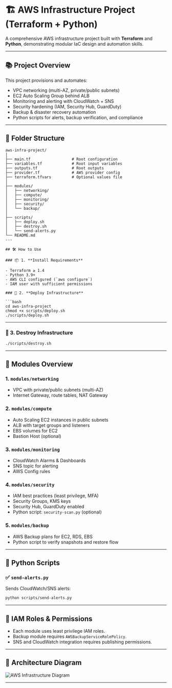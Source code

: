 # 🏗️ AWS Infrastructure Project (Terraform + Python)

A comprehensive AWS infrastructure project built with **Terraform** and **Python**, demonstrating modular IaC design and automation skills.

>

---

## 📚 Project Overview

This project provisions and automates:

- VPC networking (multi-AZ, private/public subnets)
- EC2 Auto Scaling Group behind ALB
- Monitoring and alerting with CloudWatch + SNS
- Security hardening (IAM, Security Hub, GuardDuty)
- Backup & disaster recovery automation
- Python scripts for alerts, backup verification, and compliance

---

## 📁 Folder Structure

```
aws-infra-project/
│
├── main.tf                  # Root configuration
├── variables.tf             # Root input variables
├── outputs.tf               # Root outputs
├── provider.tf              # AWS provider config
├── terraform.tfvars         # Optional values file
│
├── modules/
│   ├── networking/
│   ├── compute/
│   ├── monitoring/
│   ├── security/
│   └── backup/
│
├── scripts/
│   ├── deploy.sh
│   ├── destroy.sh
│   └── send-alerts.py
└── README.md
---

## 🛠️ How to Use

### 📦 1. **Install Requirements**

- Terraform ≥ 1.4
- Python 3.9+
- AWS CLI configured (`aws configure`)
- IAM user with sufficient permissions

### 🧱 2. **Deploy Infrastructure**

```bash
cd aws-infra-project
chmod +x scripts/deploy.sh
./scripts/deploy.sh
```

---

### 🧨 3. **Destroy Infrastructure**

```bash
./scripts/destroy.sh
```

---

## 🔧 Modules Overview

### 1. `modules/networking`
- VPC with private/public subnets (multi-AZ)
- Internet Gateway, route tables, NAT Gateway

### 2. `modules/compute`
- Auto Scaling EC2 instances in public subnets
- ALB with target groups and listeners
- EBS volumes for EC2
- Bastion Host (optional)

### 3. `modules/monitoring`
- CloudWatch Alarms & Dashboards
- SNS topic for alerting
- AWS Config rules

### 4. `modules/security`
- IAM best practices (least privilege, MFA)
- Security Groups, KMS keys
- Security Hub, GuardDuty enabled
- Python script: `security-scan.py` (optional)

### 5. `modules/backup`
- AWS Backup plans for EC2, RDS, EBS
- Python script to verify snapshots and restore flow

---

## 🐍 Python Scripts

### ✅ `send-alerts.py`

Sends CloudWatch/SNS alerts:

```bash
python scripts/send-alerts.py
```
---

## 🔐 IAM Roles & Permissions

- Each module uses least privilege IAM roles.
- Backup module requires `AWSBackupServiceRolePolicy`.
- SNS and CloudWatch integration requires publishing permissions.

---

## 📸 Architecture Diagram

![AWS Infrastructure Diagram](./images/aws_architecture_diagram.png)

---

